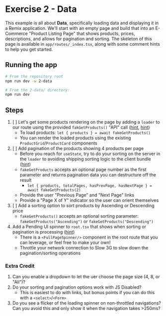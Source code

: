 # Exercise 2 - Data

This example is all about **Data**, specifically loading data and displaying it in a Remix application. We'll start with an empty page and build that into an E-Commerce "Product Listing Page" that shows products, prices, descriptions, and allows for pagination and sorting. The skeleton of this page is available in `app/routes/_index.tsx`, along with some comment hints to help you get started.

## Running the app

```sh
# From the repository root
npm run dev -w 2-data

# From the 2-data/ directory:
npm run dev
```

## Steps

1. [ ] Let's get some products rendering on the page by adding a `loader` to our route using the provided `fakGetProducts()` "API" call ([hint](https://remix.run/docs/en/main/route/loader), [hint](https://remix.run/docs/en/main/hooks/use-loader-data))
   - To load products: `let { products } = await fakeGetProducts()`
   - You can render the loaded products using the existing `ProductGrid`/`ProductCard` components
2. [ ] Add pagination of the products showing 4 products per page
   - Before you reach for `useState`, try to do your sorting on the server in the `loader` to avoiding shipping sorting logic to the client bundle ([hint](https://developer.mozilla.org/en-US/docs/Web/API/URLSearchParams))
   - `fakeGetProducts` accepts an optional page number as the first parameter and returns pagination data you can destructure off the result
     - `let { products, totalPages, hasPrevPage, hasNextPage } = await fakeGetProducts(2)`
   - Provide the user "Previous Page" and "Next Page" links
   - Provide a "Page X of Y" indicator so the user can orient themselves
3. [ ] Add a sorting option to sort products by Ascending or Descending price
   - `fakeGetProducts()` accepts an optional sorting parameter: `fakeGetProducts("Ascending")` or `fakeGetProducts("Descending")`
4. Add a Pending UI spinner to `root.tsx` that shows when sorting or pagination is processing ([hint](https://remix.run/docs/en/main/hooks/use-navigation))
   - There is a `<FullPageSpinner/>` component in the root route that you can leverage, or feel free to make your own!
   - Throttle your network connection to Slow 3G to slow down the pagination/sorting operations

### Extra Credit

1. Can you enable a dropdown to let the uer choose the page size (4, 8, or "All")?
2. Do your sorting and pagination options work with JS Disabled?
   - This is easiest to do with links, but bonus points if you can do this with a `<select>`/`<Form>`
3. Do you see a flicker of the loading spinner on non-throttled navigations? Can you avoid this and only show it when the navigation takes >250ms?
